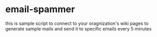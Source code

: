 # email-spammer
this is sample script to connect to your oragnization's wiki pages to generate sample mails and send it to specific emails every 5 minutes
